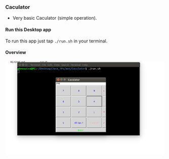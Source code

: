### Caculator 

*  Very basic Caculator (simple operation).

#### Run this Desktop app

To run this app just tap `./run.sh` in your terminal.

#### Overview 

![img](img/img.png)
